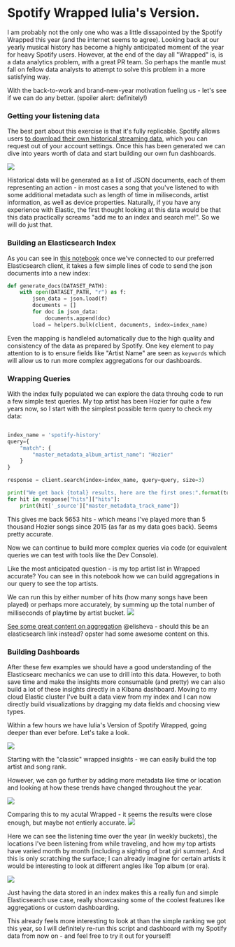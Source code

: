 # Spotify Wrapped Iulia's Version.

I am probably not the only one who was a little dissapointed by the Spotify Wrapped this year (and the internet seems to agree). Looking back at our yearly musical history has become a highly anticipated moment of the year for heavy Spotify users. However, at the end of the day all "Wrapped" is, is a data analytics problem, with a great PR team. So perhaps the mantle must fall on fellow data analysts to attempt to solve this problem in a more satisfying way. 

With the back-to-work and brand-new-year motivation fueling us - let's see if we can do any better. (spoiler alert: definitely!)

### Getting your listening data 

The best part about this exercise is that it's fully replicable. Spotify allows users [to download their own historical streaming data](https://support.spotify.com/uk/article/understanding-my-data/), which you can request out of your account settings.
Once this has been generated we can dive into years worth of data and start building our own fun dashboards.

![](img/spotify%20schema.png)

Historical data will be generated as a list of JSON documents, each of them representing an action - in most cases a song that you've listened to with some additional metadata such as length of time in miliseconds, artist information, as well as device properties. Naturally, if you have any experience with Elastic, the first thought looking at this data would be that this data practically screams "add me to an index and search me!". So we will do just that.

### Building an Elasticsearch Index

As you can see in [this notebook]() once we've connected to our preferred Elasticsearch client, it takes a few simple lines of code to send the json documents into a new index:
```python
def generate_docs(DATASET_PATH):
    with open(DATASET_PATH, "r") as f:
        json_data = json.load(f)
        documents = []
        for doc in json_data:
            documents.append(doc)
        load = helpers.bulk(client, documents, index=index_name)
```

Even the mapping is handleled automatically due to the high quality and consistency of the data as prepared by Spotify. One key element to pay attention to is to ensure fields like "Artist Name" are seen as `keywords` which will allow us to run more complex aggregations for our dashboards.

### Wrapping Queries

With the index fully populated we can explore the data throuhg code to run a few simple test queries. My top artist has been Hozier for quite a few years now, so I start with the simplest possible term query to check my data:

```python

index_name = 'spotify-history'
query={
    "match": {
        "master_metadata_album_artist_name": "Hozier"
    }
}

response = client.search(index=index_name, query=query, size=3)

print("We get back {total} results, here are the first ones:".format(total=response["hits"]['total']['value']))
for hit in response["hits"]["hits"]:
    print(hit['_source']["master_metadata_track_name"])
```

This gives me back 5653 hits - which means I've played more than 5 thousand Hozier songs since 2015 (as far as my data goes back). Seems pretty accurate. 

Now we can continue to build more complex queries via code (or equivalent queries we can test with tools like the Dev Console). 

Like the most anticipated question - is my top artist list in Wrapped accurate? 
You can see in this notebook how we can build aggregations in our query to see the top artists. 

We can run this by either number of hits (how many songs have been played) or perhaps more accurately, by summing up the total number of milliseconds of playtime by artist bucket.
![](img/code%20query.png)

[See some great content on aggregation](https://opster.com/guides/elasticsearch/search-apis/elasticsearch-filter-aggregation/) @elisheva - should this be an elasticsearch link instead? opster had some awesome content on this.

### Building Dashboards

After these few examples we should have a good understanding of the Elasticsearc mechanics we can use to drill into this data. However, to both save time and make the insights more consumable (and pretty) we can also build a lot of these insights directly in a Kibana dashboard. 
Moving to my cloud Elastic cluster I've built a data view from my index and I can now directly build visualizations by dragging my data fields and choosing view types.

Within a few hours we have Iulia's Version of Spotify Wrapped, going deeper than ever before. Let's take a look.

![](img/rank.png)

Starting with the "classic" wrapped insights - we can easily build the top artist and song rank.

However, we can go further by adding more metadata like time or location and looking at how these trends have changed throughout the year. 

![](img/advanced.png)

Comparing this to my acutal Wrapped - it seems the results were close enough, but maybe not entierly accurate. 
![](img/wrapped.jpeg)

Here we can see the listening time over the year (in weekly buckets), the locations I've been listening from while traveling, and how my top artists have varied month by month (including a sighting of brat girl summer).
And this is only scratching the surface; I can already imagine for certain artists it would be interesting to look at different angles like Top album (or era). 

![](img/album.png)

Just having the data stored in an index makes this a really fun and simple Elasticsearch use case, really showcasing some of the coolest features like aggregations or custom dashboarding.

This already feels more interesting to look at than the simple ranking we got this year, so I will definitely re-run this script and dashboard with my Spotify data from now on - and feel free to try it out for yourself! 
